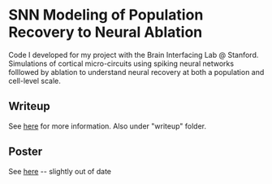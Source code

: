 # SNN Modeling of Population Recovery to Neural Ablation
Code I developed for my project with the Brain Interfacing Lab @ Stanford. Simulations of cortical micro-circuits using spiking neural networks folllowed by ablation to understand neural recovery at both a population and cell-level scale.

## Writeup
See [here](https://github.com/valex2/ablation_sims/blob/main/Writeup/Robustness%20of%20Balanced%20Networks%2C%20Before%20and%20After%20Neuron%20Loss.pdf) for more information. Also under "writeup" folder.

## Poster
See [here](https://github.com/valex2/ablation_sims/blob/main/Poster/Analysis%20of%20Population%20Activity%20in%20Balanced%20Spiking%20Neural%20Networks%20after%20Neuron%20Loss.pdf) -- slightly out of date
